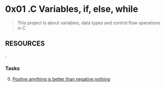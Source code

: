 # 0x01 .C Variables, if, else, while
> This project is about variables, data types and control flow operations in C

## RESOURCES
. []()


### Tasks
0. [Positve anything is better than negative nothing]() 

